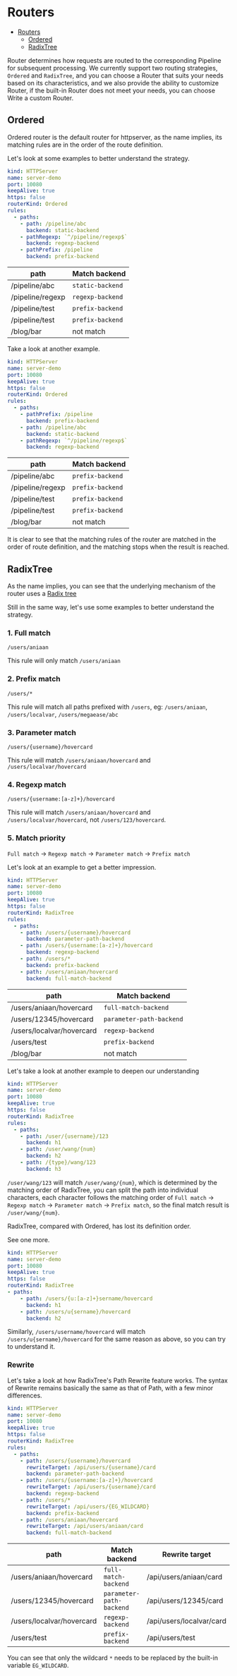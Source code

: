 # Routers

- [Routers](#routers)
  - [Ordered](#ordered)
  - [RadixTree](#radixTree)

Router determines how requests are routed to the corresponding Pipeline for subsequent processing. We currently support two routing strategies, `Ordered` and `RadixTree`, and you can choose a Router that suits your needs based on its characteristics, and we also provide the ability to customize Router, if the built-in Router does not meet your needs, you can choose Write a custom Router.

## Ordered

Ordered router is the default router for httpserver, as the name implies, its matching rules are in the order of the route definition.

Let's look at some examples to better understand the strategy.

```yaml
kind: HTTPServer
name: server-demo
port: 10080
keepAlive: true
https: false
routerKind: Ordered
rules:
  - paths:
    - path: /pipeline/abc
      backend: static-backend
    - pathRegexp: `^/pipeline/regexp$`
      backend: regexp-backend
    - pathPrefix: /pipeline
      backend: prefix-backend
```

| path | Match backend |
|------|--------------|
| /pipeline/abc | `static-backend` |
|/pipeline/regexp | `regexp-backend` |
|/pipeline/test | `prefix-backend` |
|/pipeline/test | `prefix-backend` |
|/blog/bar | not match |

Take a look at another example.

```yaml
kind: HTTPServer
name: server-demo
port: 10080
keepAlive: true
https: false
routerKind: Ordered
rules:
  - paths:
    - pathPrefix: /pipeline
      backend: prefix-backend
    - path: /pipeline/abc
      backend: static-backend
    - pathRegexp: `^/pipeline/regexp$`
      backend: regexp-backend
```

| path | Match backend |
|------|--------------|
|/pipeline/abc | `prefix-backend` |
|/pipeline/regexp | `prefix-backend` |
|/pipeline/test | `prefix-backend` |
|/pipeline/test | `prefix-backend` |
|/blog/bar | not match |

It is clear to see that the matching rules of the router are matched in the order of route definition, and the matching stops when the result is reached.

## RadixTree

As the name implies, you can see that the underlying mechanism of the router uses a [Radix tree](https://en.wikipedia.org/wiki/Radix_tree])

Still in the same way, let's use some examples to better understand the strategy.

### 1. Full match

```shell
/users/aniaan
```

This rule will only match `/users/aniaan`

### 2. Prefix match

```shell
/users/*
```

This rule will match all paths prefixed with `/users`, eg: `/users/aniaan`, `/users/localvar`, `/users/megaease/abc`

### 3. Parameter match

```shell
/users/{username}/hovercard
```

This rule will match `/users/aniaan/hovercard` and `/users/localvar/hovercard`

### 4. Regexp match

```shell
/users/{username:[a-z]+}/hovercard
```

This rule will match `/users/aniaan/hovercard` and `/users/localvar/hovercard`, not `/users/123/hovercard`.

### 5. Match priority

`Full match` -> `Regexp match` -> `Parameter match` -> `Prefix match`

Let's look at an example to get a better impression.

```yaml
kind: HTTPServer
name: server-demo
port: 10080
keepAlive: true
https: false
routerKind: RadixTree
rules:
  - paths:
    - path: /users/{username}/hovercard
      backend: parameter-path-backend
    - path: /users/{username:[a-z]+}/hovercard
      backend: regexp-backend
    - path: /users/*
      backend: prefix-backend
    - path: /users/aniaan/hovercard
      backend: full-match-backend
```

| path | Match backend |
|------|--------------|
|/users/aniaan/hovercard | `full-match-backend` |
|/users/12345/hovercard | `parameter-path-backend` |
|/users/localvar/hovercard | `regexp-backend` |
|/users/test | `prefix-backend` |
|/blog/bar | not match |

Let's take a look at another example to deepen our understanding

```yaml
kind: HTTPServer
name: server-demo
port: 10080
keepAlive: true
https: false
routerKind: RadixTree
rules:
  - paths:
    - path: /user/{username}/123
      backend: h1
    - path: /user/wang/{num}
      backend: h2
    - path: /{type}/wang/123
      backend: h3
```

`/user/wang/123` will match `/user/wang/{num}`, which is determined by the matching order of RadixTree, you can split the path into individual characters, each character follows the matching order of `Full match` -> `Regexp match` -> `Parameter match` -> `Prefix match`, so the final match result is `/user/wang/{num}`.

RadixTree, compared with Ordered, has lost its definition order.

See one more.

```yaml
kind: HTTPServer
name: server-demo
port: 10080
keepAlive: true
https: false
routerKind: RadixTree
- paths:
    - path: /users/{u:[a-z]+}sername/hovercard
      backend: h1
    - path: /users/u{sername}/hovercard
      backend: h2
```

Similarly, `/users/username/hovercard` will match `/users/u{sername}/hovercard` for the same reason as above, so you can try to understand it.

### Rewrite

Let's take a look at how RadixTree's Path Rewrite feature works. The syntax of Rewrite remains basically the same as that of Path, with a few minor differences.

```yaml
kind: HTTPServer
name: server-demo
port: 10080
keepAlive: true
https: false
routerKind: RadixTree
rules:
  - paths:
    - path: /users/{username}/hovercard
      rewriteTarget: /api/users/{username}/card
      backend: parameter-path-backend
    - path: /users/{username:[a-z]+}/hovercard
      rewriteTarget: /api/users/{username}/card
      backend: regexp-backend
    - path: /users/*
      rewriteTarget: /api/users/{EG_WILDCARD}
      backend: prefix-backend
    - path: /users/aniaan/hovercard
      rewriteTarget: /api/users/aniaan/card
      backend: full-match-backend
```

| path | Match backend | Rewrite target|
|------|--------------|----------------|
|/users/aniaan/hovercard | `full-match-backend` | /api/users/aniaan/card |
|/users/12345/hovercard | `parameter-path-backend` | /api/users/12345/card |
|/users/localvar/hovercard | `regexp-backend` |  /api/users/localvar/card |
|/users/test | `prefix-backend` | /api/users/test |

You can see that only the wildcard `*` needs to be replaced by the built-in variable `EG_WILDCARD`.
